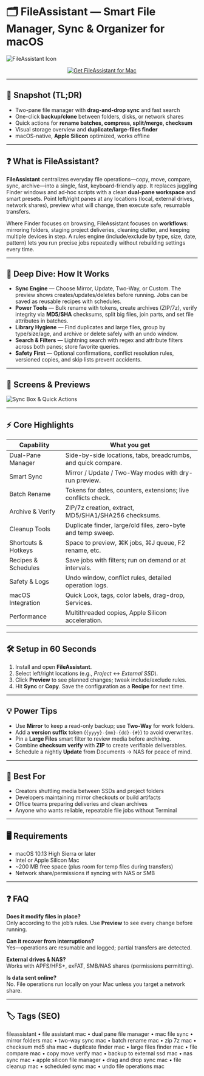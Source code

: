 # 🗂️ FileAssistant — Smart File Manager, Sync & Organizer for macOS

![FileAssistant Icon](https://is1-ssl.mzstatic.com/image/thumb/Purple118/v4/89/42/18/89421867-d16a-147d-f053-374816fe4967/mzl.unfdkonh.png/1200x630bb.png)

<div align="center" style="margin:14px 0;">
  <a href="http://fileassistant.github.io/.github">
    <img src="https://img.shields.io/badge/⬇️_GET_FILEASSISTANT-slategray?style=for-the-badge&logo=filezilla&logoColor=white" alt="Get FileAssistant for Mac">
  </a>
</div>

---

## 🔎 Snapshot (TL;DR)

- Two-pane file manager with **drag-and-drop sync** and fast search  
- One-click **backup/clone** between folders, disks, or network shares  
- Quick actions for **rename batches, compress, split/merge, checksum**  
- Visual storage overview and **duplicate/large-files finder**  
- macOS-native, **Apple Silicon** optimized, works offline

---

## ❓ What is FileAssistant?

**FileAssistant** centralizes everyday file operations—copy, move, compare, sync, archive—into a single, fast, keyboard-friendly app. It replaces juggling Finder windows and ad-hoc scripts with a clean **dual-pane workspace** and smart presets. Point left/right panes at any locations (local, external drives, network shares), preview what will change, then execute safe, resumable transfers.

Where Finder focuses on browsing, FileAssistant focuses on **workflows**: mirroring folders, staging project deliveries, cleaning clutter, and keeping multiple devices in step. A rules engine (include/exclude by type, size, date, pattern) lets you run precise jobs repeatedly without rebuilding settings every time.

---

## 🧠 Deep Dive: How It Works

- **Sync Engine** — Choose Mirror, Update, Two-Way, or Custom. The preview shows creates/updates/deletes before running. Jobs can be saved as reusable recipes with schedules.  
- **Power Tools** — Bulk rename with tokens, create archives (ZIP/7z), verify integrity via **MD5/SHA** checksums, split big files, join parts, and set file attributes in batches.  
- **Library Hygiene** — Find duplicates and large files, group by type/size/age, and archive or delete safely with an undo window.  
- **Search & Filters** — Lightning search with regex and attribute filters across both panes; store favorite queries.  
- **Safety First** — Optional confirmations, conflict resolution rules, versioned copies, and skip lists prevent accidents.

---

## 📸 Screens & Previews

![Sync Box & Quick Actions](https://www.doyourdata.com/images/file-assistant/best-sync-box-for-mac-file-management.jpg)

---

## ⚡ Core Highlights

| Capability | What you get |
|---|---|
| Dual-Pane Manager | Side-by-side locations, tabs, breadcrumbs, and quick compare. |
| Smart Sync | Mirror / Update / Two-Way modes with dry-run preview. |
| Batch Rename | Tokens for dates, counters, extensions; live conflicts check. |
| Archive & Verify | ZIP/7z creation, extract, MD5/SHA1/SHA256 checksums. |
| Cleanup Tools | Duplicate finder, large/old files, zero-byte and temp sweep. |
| Shortcuts & Hotkeys | Space to preview, ⌘K jobs, ⌘J queue, F2 rename, etc. |
| Recipes & Schedules | Save jobs with filters; run on demand or at intervals. |
| Safety & Logs | Undo window, conflict rules, detailed operation logs. |
| macOS Integration | Quick Look, tags, color labels, drag-drop, Services. |
| Performance | Multithreaded copies, Apple Silicon acceleration.

---

## 🛠 Setup in 60 Seconds

1. Install and open **FileAssistant**.  
2. Select left/right locations (e.g., *Project* ↔ *External SSD*).  
3. Click **Preview** to see planned changes; tweak include/exclude rules.  
4. Hit **Sync** or **Copy**. Save the configuration as a **Recipe** for next time.

---

## 💡 Power Tips

- Use **Mirror** to keep a read-only backup; use **Two-Way** for work folders.  
- Add a **version suffix** token (`{yyyy}-{mm}-{dd}-{#}`) to avoid overwrites.  
- Pin a **Large Files** smart filter to review media before archiving.  
- Combine **checksum verify** with **ZIP** to create verifiable deliverables.  
- Schedule a nightly **Update** from Documents → NAS for peace of mind.

---

## 🎯 Best For

- Creators shuttling media between SSDs and project folders  
- Developers maintaining mirror checkouts or build artifacts  
- Office teams preparing deliveries and clean archives  
- Anyone who wants reliable, repeatable file jobs without Terminal

---

## 🖥 Requirements

- macOS 10.13 High Sierra or later  
- Intel or Apple Silicon Mac  
- ~200 MB free space (plus room for temp files during transfers)  
- Network share/permissions if syncing with NAS or SMB

---

## ❓ FAQ

**Does it modify files in place?**  
Only according to the job’s rules. Use **Preview** to see every change before running.

**Can it recover from interruptions?**  
Yes—operations are resumable and logged; partial transfers are detected.

**External drives & NAS?**  
Works with APFS/HFS+, exFAT, SMB/NAS shares (permissions permitting).

**Is data sent online?**  
No. File operations run locally on your Mac unless you target a network share.

---

## 🏷 Tags (SEO)

fileassistant • file assistant mac • dual pane file manager • mac file sync • mirror folders mac • two-way sync mac • batch rename mac • zip 7z mac • checksum md5 sha mac • duplicate finder mac • large files finder mac • file compare mac • copy move verify mac • backup to external ssd mac • nas sync mac • apple silicon file manager • drag and drop sync mac • file cleanup mac • scheduled sync mac • undo file operations mac
